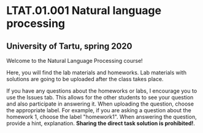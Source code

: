 # LTAT.01.001 Natural language processing
## University of Tartu, spring 2020

Welcome to the Natural Language Processing course! 

Here, you will find the lab materials and homeworks. Lab materials with solutions are going to be uploaded after the class takes place.

If you have any questions about the homeworks or labs, I encourage you to use the Issues tab. This allows for the other students to see your question and also participate in answering it.
When uploading the question, choose the appropriate label. For example, if you are asking a question about the homework 1, choose the label "homework1". 
When answering the question, provide a hint, explanation. **Sharing the direct task solution is prohibited!**.